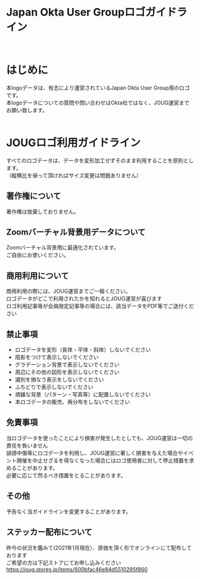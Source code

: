 # Japan Okta User Groupロゴガイドライン
<br>

# はじめに
本logoデータは、有志により運営されているJapan Okta User Group用のロゴです。<br>
本logoデータについての質問や問い合わせはOkta社ではなく、JOUG運営までお願い致します。
<br><br>

# JOUGロゴ利用ガイドライン
すべてのロゴデータは、データを変形加工せずそのまま利用することを原則とします。<br>
（縦横比を保って頂ければサイズ変更は問題ありません）

## 著作権について
著作権は放棄しておりません。

## Zoomバーチャル背景用データについて
Zoomバーチャル背景用に最適化されています。<br>
ご自由にお使いください。<br>

## 商用利用について
商用利用の際には、JOUG運営までご一報ください。<br>
ロゴデータがどこで利用されたかを知れるとJOUG運営が喜びます<br>
ロゴ利用記事等が会員限定記事等の場合には、該当データをPDF等でご送付ください

## 禁止事項
* ロゴデータを変形（長体・平体・斜体）しないでください
* 陰影をつけて表示しないでください
* グラデーション背景で表示しないでください
* 周辺にその他の図形を表示しないでください
* 識別を損なう表示をしないでください
* ふちどりで表示しないでください
* 煩雑な背景（パターン・写真等）に配置しないでください
* 本ロゴデータの販売、再分布をしないでください

## 免責事項
当ロゴデータを使ったことにより損害が発生したとしても、JOUG運営は一切の責任を負いません<br>
誹謗中傷等にロゴデータを利用し、JOUG運営に著しく損害を与えた場合やイベント開催を中止せざるを得なくなった場合にはロゴ使用者に対して停止措置を求めることがあります。<br>
必要に応じて然るべき措置をとることがあります。


## その他
予告なく当ガイドラインを変更することがあります。

## ステッカー配布について
昨今の状況を鑑みて(2021年1月現在）、原価を頂く形でオンラインにて配布しております<br>
ご希望の方は下記ストアにてお申し込みください
https://joug.stores.jp/items/600bfac46e84d5510295f860


